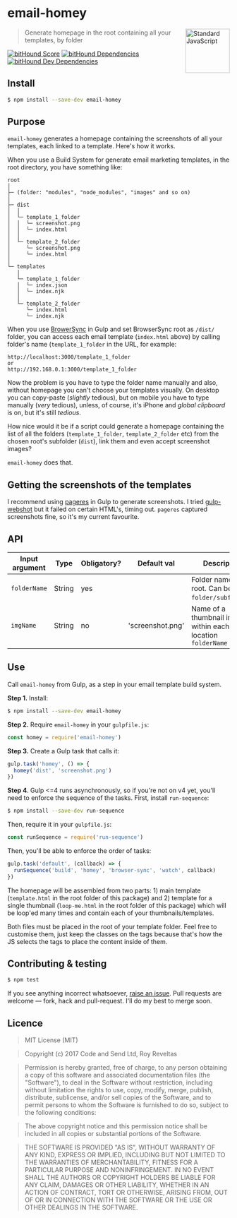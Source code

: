 # email-homey

<a href="https://github.com/feross/standard" style="float: right; padding: 0 0 20px 20px;"><img src="https://cdn.rawgit.com/feross/standard/master/sticker.svg" alt="Standard JavaScript" width="100" align="right"></a>

> Generate homepage in the root containing all your templates, by folder

[![bitHound Score](https://www.bithound.io/github/code-and-send/email-homey/badges/score.svg)](https://www.bithound.io/github/code-and-send/email-homey) [![bitHound Dependencies](https://www.bithound.io/github/code-and-send/email-homey/badges/dependencies.svg)](https://www.bithound.io/github/code-and-send/email-homey/master/dependencies/npm) [![bitHound Dev Dependencies](https://www.bithound.io/github/code-and-send/email-homey/badges/devDependencies.svg)](https://www.bithound.io/github/code-and-send/email-homey/master/dependencies/npm)

## Install

```sh
$ npm install --save-dev email-homey
```

## Purpose

`email-homey` generates a homepage containing the screenshots of all your templates, each linked to a template. Here's how it works.

When you use a Build System for generate email marketing templates, in the root directory, you have something like:

```
root
│
├─ (folder: "modules", "node_modules", "images" and so on)
│
├─ dist
│  │
│  └─ template_1_folder
│  │  └─ screenshot.png
│  │  └─ index.html
│  │
│  └─ template_2_folder
│     └─ screenshot.png
│     └─ index.html
│
└─ templates
   │
   └─ template_1_folder
   │  └─ index.json
   │  └─ index.njk
   │
   └─ template_2_folder
      └─ index.html
      └─ index.njk
```

When you use [BrowerSync](https://www.npmjs.com/package/browser-sync) in Gulp and set BrowserSync root as `/dist/` folder, you can access each email template (`index.html` above) by calling folder's name (`template_1_folder` in the URL, for example:

```
http://localhost:3000/template_1_folder
or
http://192.168.0.1:3000/template_1_folder
```

Now the problem is you have to type the folder name manually and also, without homepage you can't choose your templates visually. On desktop you can copy-paste (_slightly_ tedious), but on mobile you have to type manually (_very_ tedious), unless, of course, it's iPhone and _global clipboard_ is on, but it's still _tedious_.

How nice would it be if a script could generate a homepage containing the list of all the folders (`template_1_folder`, `template_2_folder` etc) from the chosen root's subfolder (`dist`), link them and even accept screenshot images?

`email-homey` does that.

## Getting the screenshots of the templates

I recommend using [pageres](https://www.npmjs.com/package/pageres) in Gulp to generate screenshots. I tried [gulp-webshot](https://www.npmjs.com/package/gulp-webshot) but it failed on certain HTML's, timing out. `pageres` captured screenshots fine, so it's my current favourite.

## API


Input argument   | Type                  | Obligatory? | Default val      | Description
-----------------|-----------------------|-------------|------------------|-------------
`folderName`     | String                | yes         |                  | Folder name within root. Can be `folder/subfolder/`.
`imgName`        | String                | no          | 'screenshot.png' | Name of a thumbnail image within each location `folderName`

## Use

Call `email-homey` from Gulp, as a step in your email template build system.

**Step 1.** Install:

```sh
$ npm install --save-dev email-homey
```

**Step 2.** Require `email-homey` in your `gulpfile.js`:

```js
const homey = require('email-homey')
```

**Step 3.** Create a Gulp task that calls it:

```js
gulp.task('homey', () => {
  homey('dist', 'screenshot.png')
})
```

**Step 4**. Gulp <=4 runs asynchronously, so if you're not on v4 yet, you'll need to enforce the sequence of the tasks.
First, install `run-sequence`:

```sh
$ npm install --save-dev run-sequence
```
Then, require it in your `gulpfile.js`:

```js
const runSequence = require('run-sequence')
```

Then, you'll be able to enforce the order of tasks:

```js
gulp.task('default', (callback) => {
  runSequence('build', 'homey', 'browser-sync', 'watch', callback)
})
```

The homepage will be assembled from two parts: 1) main template (`template.html` in the root folder of this package) and 2) template for a single thumbnail (`loop-me.html` in the root folder of this package) which will be loop'ed many times and contain each of your thumbnails/templates.

Both files must be placed in the root of your template folder. Feel free to customise them, just keep the classes on the tags because that's how the JS selects the tags to place the content inside of them.

## Contributing & testing

```sh
$ npm test
```

If you see anything incorrect whatsoever, [raise an issue](https://github.com/code-and-send/email-homey/issues). Pull requests are welcome — fork, hack and pull-request. I'll do my best to merge soon.

## Licence

> MIT License (MIT)

> Copyright (c) 2017 Code and Send Ltd, Roy Reveltas

> Permission is hereby granted, free of charge, to any person obtaining a copy
of this software and associated documentation files (the "Software"), to deal
in the Software without restriction, including without limitation the rights
to use, copy, modify, merge, publish, distribute, sublicense, and/or sell
copies of the Software, and to permit persons to whom the Software is
furnished to do so, subject to the following conditions:

> The above copyright notice and this permission notice shall be included in all
copies or substantial portions of the Software.

> THE SOFTWARE IS PROVIDED "AS IS", WITHOUT WARRANTY OF ANY KIND, EXPRESS OR
IMPLIED, INCLUDING BUT NOT LIMITED TO THE WARRANTIES OF MERCHANTABILITY,
FITNESS FOR A PARTICULAR PURPOSE AND NONINFRINGEMENT. IN NO EVENT SHALL THE
AUTHORS OR COPYRIGHT HOLDERS BE LIABLE FOR ANY CLAIM, DAMAGES OR OTHER
LIABILITY, WHETHER IN AN ACTION OF CONTRACT, TORT OR OTHERWISE, ARISING FROM,
OUT OF OR IN CONNECTION WITH THE SOFTWARE OR THE USE OR OTHER DEALINGS IN THE
SOFTWARE.
